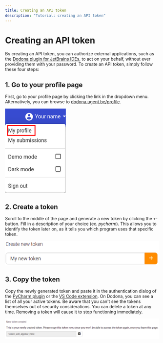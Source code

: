 ```yaml
---
title: Creating an API token
description: "Tutorial: creating an API token"
---
```

# Creating an API token

By creating an API token, you can authorize external applications, such as the [Dodona plugin for JetBrains IDEs](https://plugins.jetbrains.com/plugin/11166-dodona), to act on your behalf, without ever providing them with your password. To create an API token, simply follow these four steps:

## 1. Go to your profile page

First, go to your profile page by clicking the link in the dropdown menu. Alternatively, you can browse to [dodona.ugent.be/profile](https://dodona.ugent.be/profile).

![My Profile](./my-profile.png)

## 2. Create a token

Scroll to the middle of the page and generate a new token by clicking the `+`-button. Fill in a description of your choice (ex. _pycharm_). This allows you to identify the token later on, as it tells you which program uses that specific token.

![Create a token](./create-new-token.png)

## 3. Copy the token

Copy the newly generated token and paste it in the authentication dialog of the [PyCharm plugin](../pycharm-plugin/README.md) or the [VS Code extension](../vs-code-extension/README.md). On Dodona, you can see a list of all your active tokens. Be aware that you can't see the tokens themselves out of security considerations. You can delete a token at any time. Removing a token will cause it to stop functioning immediately.

![Token generated](./token-generated.png)
